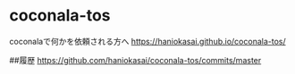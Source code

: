# coconala-tos
coconalaで何かを依頼される方へ
https://haniokasai.github.io/coconala-tos/

##履歴
https://github.com/haniokasai/coconala-tos/commits/master
